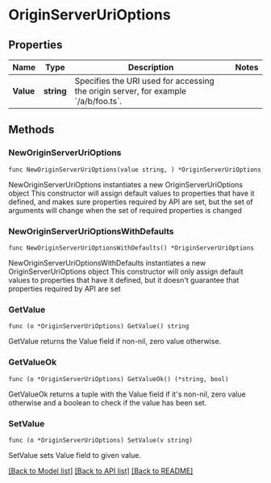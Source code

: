 # OriginServerUriOptions

## Properties

Name | Type | Description | Notes
------------ | ------------- | ------------- | -------------
**Value** | **string** | Specifies the URI used for accessing the origin server, for example &#x60;/a/b/foo.ts&#x60;. | 

## Methods

### NewOriginServerUriOptions

`func NewOriginServerUriOptions(value string, ) *OriginServerUriOptions`

NewOriginServerUriOptions instantiates a new OriginServerUriOptions object
This constructor will assign default values to properties that have it defined,
and makes sure properties required by API are set, but the set of arguments
will change when the set of required properties is changed

### NewOriginServerUriOptionsWithDefaults

`func NewOriginServerUriOptionsWithDefaults() *OriginServerUriOptions`

NewOriginServerUriOptionsWithDefaults instantiates a new OriginServerUriOptions object
This constructor will only assign default values to properties that have it defined,
but it doesn't guarantee that properties required by API are set

### GetValue

`func (o *OriginServerUriOptions) GetValue() string`

GetValue returns the Value field if non-nil, zero value otherwise.

### GetValueOk

`func (o *OriginServerUriOptions) GetValueOk() (*string, bool)`

GetValueOk returns a tuple with the Value field if it's non-nil, zero value otherwise
and a boolean to check if the value has been set.

### SetValue

`func (o *OriginServerUriOptions) SetValue(v string)`

SetValue sets Value field to given value.



[[Back to Model list]](../README.md#documentation-for-models) [[Back to API list]](../README.md#documentation-for-api-endpoints) [[Back to README]](../README.md)


